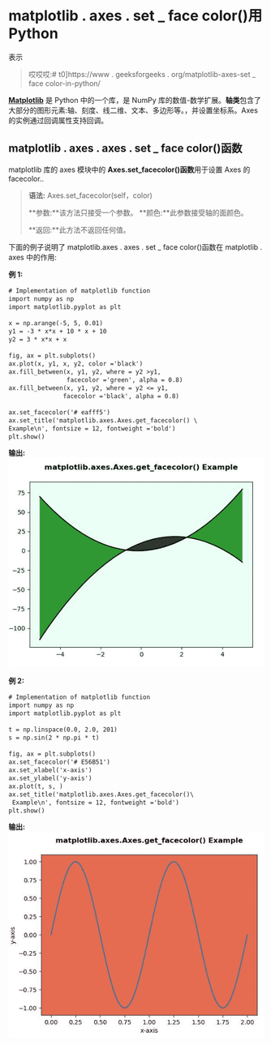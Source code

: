 # matplotlib . axes . set _ face color()用 Python

表示

> 哎哎哎:# t0]https://www . geeksforgeeks . org/matplotlib-axes-set _ face color-in-python/

**[Matplotlib](https://www.geeksforgeeks.org/python-introduction-matplotlib/)** 是 Python 中的一个库，是 NumPy 库的数值-数学扩展。**轴类**包含了大部分的图形元素:轴、刻度、线二维、文本、多边形等。，并设置坐标系。Axes 的实例通过回调属性支持回调。

## matplotlib . axes . axes . set _ face color()函数

matplotlib 库的 axes 模块中的 **Axes.set_facecolor()函数**用于设置 Axes 的 facecolor..

> **语法:** Axes.set_facecolor(self，color)
> 
> **参数:**该方法只接受一个参数。
> **颜色:**此参数接受轴的面颜色。
> 
> **返回:**此方法不返回任何值。

下面的例子说明了 matplotlib.axes . axes . set _ face color()函数在 matplotlib . axes 中的作用:

**例 1:**

```
# Implementation of matplotlib function
import numpy as np
import matplotlib.pyplot as plt

x = np.arange(-5, 5, 0.01)
y1 = -3 * x*x + 10 * x + 10
y2 = 3 * x*x + x

fig, ax = plt.subplots()
ax.plot(x, y1, x, y2, color ='black')
ax.fill_between(x, y1, y2, where = y2 >y1,
                facecolor ='green', alpha = 0.8)
ax.fill_between(x, y1, y2, where = y2 <= y1,
               facecolor ='black', alpha = 0.8)

ax.set_facecolor('# eafff5')
ax.set_title('matplotlib.axes.Axes.get_facecolor() \
Example\n', fontsize = 12, fontweight ='bold')
plt.show()
```

**输出:**
![](img/2936b9991dde558fe7a637d708df7fc1.png)

**例 2:**

```
# Implementation of matplotlib function
import numpy as np
import matplotlib.pyplot as plt

t = np.linspace(0.0, 2.0, 201)
s = np.sin(2 * np.pi * t)

fig, ax = plt.subplots()
ax.set_facecolor('# E56B51')
ax.set_xlabel('x-axis')
ax.set_ylabel('y-axis')
ax.plot(t, s, )
ax.set_title('matplotlib.axes.Axes.get_facecolor()\
 Example\n', fontsize = 12, fontweight ='bold')
plt.show()
```

**输出:**
![](img/a2b7defddf817441bb63bd7e2f687a6a.png)